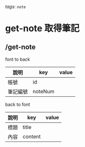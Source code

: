 ###### tags: `note`
# get-note 取得筆記
## /get-note
font to back

| 說明     | key     | value |
| -------- | ------- | ----- |
| 帳號 | id |       |
| 筆記編號 | noteNum |       |




back to font

| 說明 | key     | value |
| ---- | ------- | ----- |
| 標題 | title   |       |
| 內容 | content |       |